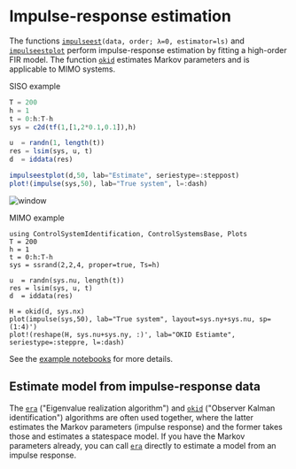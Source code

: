 # Impulse-response estimation
The functions [`impulseest`](@ref)`(data, order; λ=0, estimator=ls)` and [`impulseestplot`](@ref) perform impulse-response estimation by fitting a high-order FIR model. The function [`okid`](@ref) estimates Markov parameters and is applicable to MIMO systems.

SISO example
```julia
T = 200
h = 1
t = 0:h:T-h
sys = c2d(tf(1,[1,2*0.1,0.1]),h)

u  = randn(1, length(t))
res = lsim(sys, u, t)
d  = iddata(res)

impulseestplot(d,50, lab="Estimate", seriestype=:steppost)
plot!(impulse(sys,50), lab="True system", l=:dash)
```
![window](https://github.com/baggepinnen/ControlSystemIdentification.jl/blob/master/figs/impulse.svg?raw=true)


MIMO example
```@example
using ControlSystemIdentification, ControlSystemsBase, Plots
T = 200
h = 1
t = 0:h:T-h
sys = ssrand(2,2,4, proper=true, Ts=h)

u  = randn(sys.nu, length(t))
res = lsim(sys, u, t)
d  = iddata(res)

H = okid(d, sys.nx)
plot(impulse(sys,50), lab="True system", layout=sys.ny+sys.nu, sp=(1:4)')
plot!(reshape(H, sys.nu+sys.ny, :)', lab="OKID Estiamte", seriestype=:steppre, l=:dash)
```

See the [example notebooks](https://github.com/JuliaControl/ControlExamples.jl) for more details.


## Estimate model from impulse-response data
The [`era`](@ref) ("Eigenvalue realization algorithm") and [`okid`](@ref) ("Observer Kalman identification") algorithms are often used together, where the latter estimates the Markov parameters (impulse response) and the former takes those and estimates a statespace model. If you have the Markov parameters already, you can call [`era`](@ref) directly to estimate a model from an impulse response.
